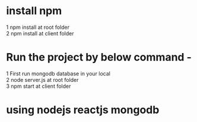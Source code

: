 # install npm
1 npm install at root folder <br/>
2 npm install at client folder <br/>



# Run the project by below command - 
1 First run mongodb database in your local <br/>
2 node server.js  at root folder <br/>
3 npm start at client folder <br/>


# using nodejs reactjs mongodb
